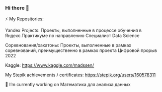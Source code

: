 ### Hi there 👋

<!--
**Madssen/Madssen** is a ✨ _special_ ✨ repository because its `README.md` (this file) appears on your GitHub profile.

Here are some ideas to get you started:

- 🔭 I’m currently working on ...
- 🌱 I’m currently learning ...
- 👯 I’m looking to collaborate on ...
- 🤔 I’m looking for help with ...
- 💬 Ask me about ...
- 📫 How to reach me: ...
- 😄 Pronouns: ...
- ⚡ Fun fact: ...
-->

⚡ My Repositories:

Yandex Projects: 
Проекты, выполненные в процессе обучения в Яндекс.Практикуме по направлению Специалист Data Science

Соревнования/хакатоны:
Проекты, выполненные в рамках соревнований, преимущественно в рамках проекта Цифровой прорыв 2022

Kaggle:
https://www.kaggle.com/madssen/

My Stepik achievements / certificates:
https://stepik.org/users/160578311


🔭 I’m currently working on Математика для анализа данных
